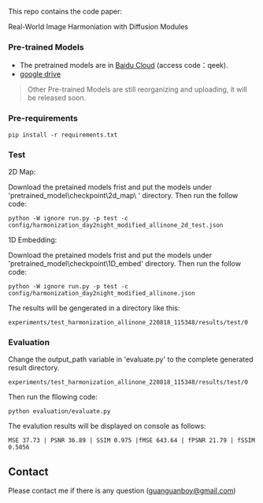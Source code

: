 This repo contains the code  paper:

Real-World Image Harmoniation with Diffusion Modules

### Pre-trained Models

* The pretrained models are in [Baidu Cloud](https://pan.baidu.com/s/1uUe7u-oW-iPuZI-d3jKsfA) (access code：qeek).
* [google drive](https://drive.google.com/drive/folders/1SSojkgJgUM41jzwR9xbN6ki2jFqsr33E?usp=sharing)

> Other Pre-trained Models are still reorganizing and uploading, it will be released soon.


### Pre-requirements

```
pip install -r requirements.txt
```

### Test

2D Map:

Download the pretained models frist and put the models under 'pretrained_model\checkpoint\2d_map\ ' directory. Then run the follow code:

```
python -W ignore run.py -p test -c config/harmonization_day2night_modified_allinone_2d_test.json
```

1D Embedding:

Download the pretained models frist and put the models under 'pretrained_model\checkpoint\1D_embed\' directory. Then run the follow code:

```
python -W ignore run.py -p test -c config/harmonization_day2night_modified_allinone.json
```
The results will be gengerated in a directory like this:
```
experiments/test_harmonization_allinone_220818_115348/results/test/0
```
### Evaluation

Change the output_path variable in 'evaluate.py' to the complete generated result directory.

```
experiments/test_harmonization_allinone_220818_115348/results/test/0
```
Then run the fllowing code:

```
python evaluation/evaluate.py
```

The evalution results will be displayed on console as follows:
```
MSE 37.73 | PSNR 36.89 | SSIM 0.975 |fMSE 643.64 | fPSNR 21.79 | fSSIM 0.5056
```
## **Contact**
Please contact me if there is any question (guanguanboy@gmail.com)
